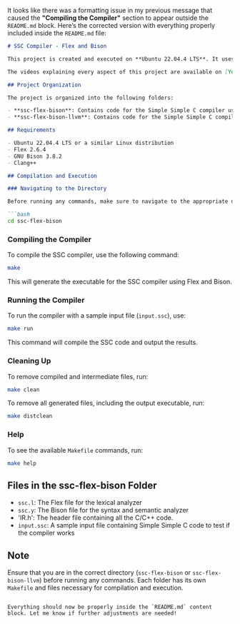 It looks like there was a formatting issue in my previous message that caused the **"Compiling the Compiler"** section to appear outside the `README.md` block. Here’s the corrected version with everything properly included inside the `README.md` file:

```markdown
# SSC Compiler - Flex and Bison

This project is created and executed on **Ubuntu 22.04.4 LTS**. It uses **Flex 2.6.4** and **GNU Bison 3.8.2**. The project should work on other operating systems and software versions, but no guarantees are provided.

The videos explaining every aspect of this project are available on [YouTube](https://youtube.com/playlist?list=PLxP0p--aBHmL5uj9eecRFLIm1Qx2T8_sx&si=LvvqhGXqyp8faGQG).

## Project Organization

The project is organized into the following folders:

- **ssc-flex-bison**: Contains code for the Simple Simple C compiler using Flex and Bison, but no LLVM intermediate code is generated.
- **ssc-flex-bison-llvm**: Contains code for the Simple Simple C compiler using Flex, Bison, and LLVM intermediate code generation.

## Requirements

- Ubuntu 22.04.4 LTS or a similar Linux distribution
- Flex 2.6.4
- GNU Bison 3.8.2
- Clang++

## Compilation and Execution

### Navigating to the Directory

Before running any commands, make sure to navigate to the appropriate directory where the `Makefile` is located. For example:

```bash
cd ssc-flex-bison
```

### Compiling the Compiler

To compile the SSC compiler, use the following command:

```bash
make
```

This will generate the executable for the SSC compiler using Flex and Bison.

### Running the Compiler

To run the compiler with a sample input file (`input.ssc`), use:

```bash
make run
```

This command will compile the SSC code and output the results.

### Cleaning Up

To remove compiled and intermediate files, run:

```bash
make clean
```

To remove all generated files, including the output executable, run:

```bash
make distclean
```

### Help

To see the available `Makefile` commands, run:

```bash
make help
```

## Files in the ssc-flex-bison Folder

- `ssc.l`: The Flex file for the lexical analyzer
- `ssc.y`: The Bison file for the syntax and semantic analyzer
- 'IR.h': The header file containing all the C/C++ code.
- `input.ssc`: A sample input file containing Simple Simple C code to test if the compiler works

## Note

Ensure that you are in the correct directory (`ssc-flex-bison` or `ssc-flex-bison-llvm`) before running any commands. Each folder has its own `Makefile` and files necessary for compilation and execution.
```

Everything should now be properly inside the `README.md` content block. Let me know if further adjustments are needed!
